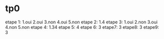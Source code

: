 # tp0
etape 1:
1.oui
2.oui
3.non
4.oui
5.non
etape 2:
1.4
etape 3:
1.oui
2.non
3.oui
4.non
5.non
etape 4:
1.34
etape 5:
4
etape 6:
3
etape7:
3
etape8:
3
etape9:
3
